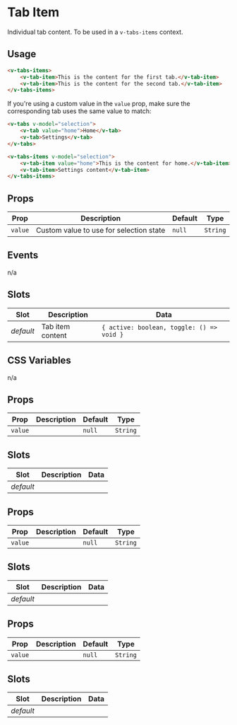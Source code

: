 # Tab Item

Individual tab content. To be used in a `v-tabs-items` context.

## Usage

```html
<v-tabs-items>
	<v-tab-item>This is the content for the first tab.</v-tab-item>
	<v-tab-item>This is the content for the second tab.</v-tab-item>
</v-tabs-items>
```

If you're using a custom value in the `value` prop, make sure the corresponding tab uses the same value to match:

```html
<v-tabs v-model="selection">
	<v-tab value="home">Home</v-tab>
	<v-tab>Settings</v-tab>
</v-tabs>

<v-tabs-items v-model="selection">
	<v-tab-item value="home">This is the content for home.</v-tab-item>
	<v-tab-item>Settings content</v-tab-item>
</v-tabs-items>
```

## Props

| Prop    | Description                             | Default | Type     |
| ------- | --------------------------------------- | ------- | -------- |
| `value` | Custom value to use for selection state | `null`  | `String` |

## Events

n/a

## Slots

| Slot      | Description      | Data                                      |
| --------- | ---------------- | ----------------------------------------- |
| _default_ | Tab item content | `{ active: boolean, toggle: () => void }` |

## CSS Variables

n/a

## Props

| Prop    | Description | Default | Type     |
| ------- | ----------- | ------- | -------- |
| `value` |             | `null`  | `String` |

## Slots

| Slot      | Description | Data |
| --------- | ----------- | ---- |
| _default_ |             |      |

## Props

| Prop    | Description | Default | Type     |
| ------- | ----------- | ------- | -------- |
| `value` |             | `null`  | `String` |

## Slots

| Slot      | Description | Data |
| --------- | ----------- | ---- |
| _default_ |             |      |

## Props

| Prop    | Description | Default | Type     |
| ------- | ----------- | ------- | -------- |
| `value` |             | `null`  | `String` |

## Slots

| Slot      | Description | Data |
| --------- | ----------- | ---- |
| _default_ |             |      |
